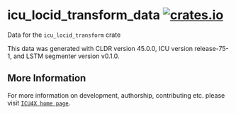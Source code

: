 # icu_locid_transform_data [![crates.io](https://img.shields.io/crates/v/icu_locid_transform_data)](https://crates.io/crates/icu_locid_transform_data)

<!-- cargo-rdme start -->

Data for the `icu_locid_transform` crate

This data was generated with CLDR version 45.0.0, ICU version release-75-1, and
LSTM segmenter version v0.1.0.

<!-- cargo-rdme end -->

## More Information

For more information on development, authorship, contributing etc. please visit [`ICU4X home page`](https://github.com/unicode-org/icu4x).
